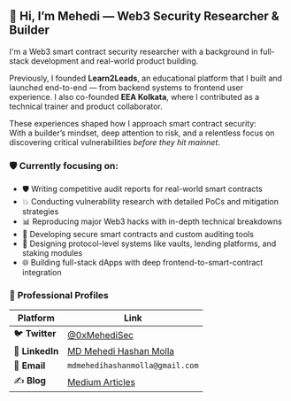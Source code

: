 ## 👋 Hi, I’m Mehedi — Web3 Security Researcher & Builder

I'm a Web3 smart contract security researcher with a background in full-stack development and real-world product building.

Previously, I founded **Learn2Leads**, an educational platform that I built and launched end-to-end — from backend systems to frontend user experience. I also co-founded **EEA Kolkata**, where I contributed as a technical trainer and product collaborator.

These experiences shaped how I approach smart contract security:  
With a builder’s mindset, deep attention to risk, and a relentless focus on discovering critical vulnerabilities *before they hit mainnet*.

### 🛡️ Currently focusing on:

- 🛡️ Writing competitive audit reports for real-world smart contracts  
- 💥 Conducting vulnerability research with detailed PoCs and mitigation strategies  
- 📊 Reproducing major Web3 hacks with in-depth technical breakdowns  
- 🔧 Developing secure smart contracts and custom auditing tools  
- 🧱 Designing protocol-level systems like vaults, lending platforms, and staking modules  
- 🌐 Building full-stack dApps with deep frontend-to-smart-contract integration


### 🔗 **Professional Profiles**  
| Platform       | Link                                                                 |
|----------------|----------------------------------------------------------------------|
| 🐦 **Twitter**  | [@0xMehediSec](https://x.com/0xMehediSec)                           |
| 💼 **LinkedIn** | [MD Mehedi Hashan Molla](https://www.linkedin.com/in/0xmehedisec/)  |
| 📧 **Email**    | `mdmehedihashanmolla@gmail.com`                                     |
| ✍️ **Blog**     | [Medium Articles](https://medium.com/@mdmehedihashanmolla)          |
